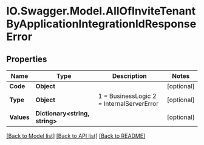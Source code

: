 # IO.Swagger.Model.AllOfInviteTenantByApplicationIntegrationIdResponseError
## Properties

Name | Type | Description | Notes
------------ | ------------- | ------------- | -------------
**Code** | **Object** |  | [optional] 
**Type** | **Object** |   1 &#x3D; BusinessLogic  2 &#x3D; InternalServerError | [optional] 
**Values** | **Dictionary&lt;string, string&gt;** |  | [optional] 

[[Back to Model list]](../README.md#documentation-for-models) [[Back to API list]](../README.md#documentation-for-api-endpoints) [[Back to README]](../README.md)

